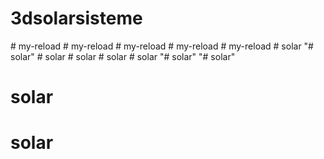 # 3dsolarsisteme
#   m y - r e l o a d  
 #   m y - r e l o a d  
 #   m y - r e l o a d  
 #   m y - r e l o a d  
 #   m y - r e l o a d  
 #   s o l a r  
 "# solar" 
#   s o l a r  
 #   s o l a r  
 #   s o l a r  
 #   s o l a r  
 "# solar" 
"# solar" 
# solar
# solar
